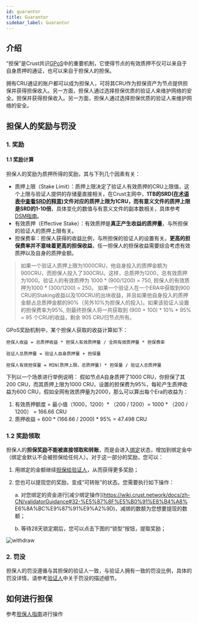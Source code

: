 ```yaml
---
id: guarantor
title: Guarantor
sidebar_label: Guarantor
---
```


## 介绍

“担保”是Crust共识[GPoS](GPoS.md)中的重要机制，它使得节点的有效质押不仅可以来自于自身质押的通证，也可以来自于担保人的担保。

拥有CRU通证的账户都可以成为担保人，可将其CRU作为担保资产为节点提供担保并获得担保收入。另一方面，担保人通过选择担保优质的验证人来维护网络的安全。担保并获得担保收入。另一方面，担保人通过选择担保优质的验证人来维护网络的安全。

## 担保人的奖励与罚没

### 1. 奖励

#### 1.1 奖励计算

担保人的奖励为质押所得的奖励，其与下列几个因素有关：

- 质押上限（Stake Limit）：质押上限决定了验证人有效质押的CRU上限值，这个上限与验证人提供的存储量直接相关，在Crust主网中，**1TB的SRD([在术语表中查看SRD的释意](glossary.md))文件对应的质押上限为1CRU，而有意义文件的质押上限是SRD的1-10倍**，具体变化的数值与有意义文件的副本数相关，具体参考[DSM指南](DSM.md)。
- 有效质押（Effective Stake）：有效质押是**真正产生收益的质押量**，与所担保的验证人的质押上限有关。
- 担保费率：担保人获得的收益比例，与所担保的验证人的设置有关。**更高的担保费率并不意味着更高的担保收益**，任一担保人的担保收益需要综合考虑有效质押以及自身的质押金额。

> 如果一个验证人质押上限为1000CRU，他自身投入的质押金额为900CRU，而担保人投入了300CRU。这样，总质押为1200，总有效质押为1000。验证人的有效质押为 1000 * (900/1200) = 750, 担保人的有效质押为1000 * (300/1200) = 250。
> 如果一个验证人在一个ERA中获取到900 CRU的Staking收益以及100CRU的出块收益，并且如果他自身投入的质押金额占总质押金额的90%（另外10%为担保人的投入)。如果该验证人设置的担保费率为95%, 则最终担保人将一共获取到 (900 + 100) * 10% * 95% = 95 个CRU的收益，剩余 905 CRU归节点所有。

GPoS奖励机制中，某个担保人获取的收益计算如下：

```shell
担保人收益 = 总质押收益 * 担保人有效质押量 / 全网有效质押量 * 担保费率
```

```shell
验证人总质押量 = 验证人自身质押量 + 担保量
```

```shell
担保人有效担保量 = MIN(质押上限，总质押量) * 担保量 / 验证人总质押量
```

下列以一个场景进行举例说明：
假如节点A自身质押了1000 CRU，你担保了其200 CRU，而其质押上限为1000 CRU，设置的担保费为95%，每轮产生质押收益为600 CRU，假如全网有效质押量为2000，那么可以算出每个Era的收益为：

1. 有效质押额度 = 最小值（1000，1200）* （200 / 1200）= 1000 * （200 / 1200） = 166.66 CRU
2. 质押收益 = 600 * (166.66 / 2000) * 95% = 47.498 CRU

### 1.2 奖励领取

担保人的**担保奖励不能被直接领取和转账**，而是会进入[绑定](new-bond.md)状态，增加到绑定金中（绑定金默认不会被担保给任何人）。对于这一部分的奖励，您可以：
1. 用绑定的金额继续[担保给验证人](guarantor-guidance.md)，从而获得更多奖励；
2. 您也可以提现您的奖励，变成“可转账”的状态。您需要执行如下操作：

    a. 对您绑定的资金进行[减少绑定操作](https://wiki.crust.network/docs/zh-CN/validatorGuidance#32-%E5%87%8F%E5%B0%91%E8%B4%A8% E6%8A%BC%E9%87%91%E9%A2%9D)，减绑的数额为您想要提现的数额；
    
    b. 等待28天锁定期后，您可以点击下图的“锁型”按钮，提取奖励；

![withdraw](assets/mining/withdraw.png)

### 2. 罚没

担保人的罚没遵循与其担保的验证人一致，与验证人拥有一致的罚没比例，具体的罚没详情，请参考[验证人](validator.md)中关于罚没的描述细节。

## 如何进行担保

参考[担保人指南](guarantor-guidance.md)进行操作
